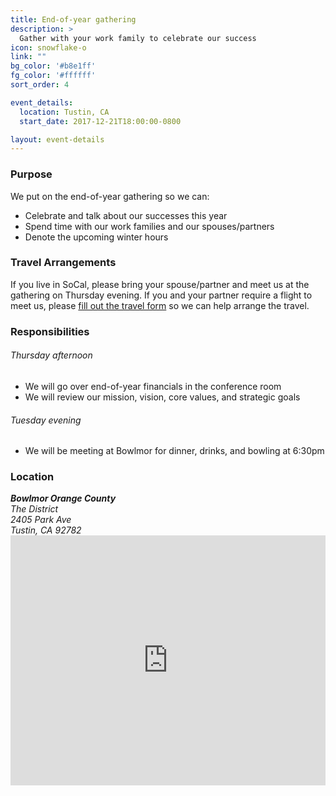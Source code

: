 ```yaml
---
title: End-of-year gathering
description: >
  Gather with your work family to celebrate our success
icon: snowflake-o
link: ""
bg_color: '#b8e1ff'
fg_color: '#ffffff'
sort_order: 4

event_details:
  location: Tustin, CA
  start_date: 2017-12-21T18:00:00-0800

layout: event-details
---
```


### Purpose

We put on the end-of-year gathering so we can:
- Celebrate and talk about our successes this year
- Spend time with our work families and our spouses/partners
- Denote the upcoming winter hours

### Travel Arrangements

If you live in SoCal, please bring your spouse/partner and meet us at the gathering on Thursday evening.  If you and your partner require a flight to meet us, please [fill out the travel form](#) so we can help arrange the travel.

### Responsibilities

###### Thursday afternoon
- We will go over end-of-year financials in the conference room
- We will review our mission, vision, core values, and strategic goals

###### Tuesday evening
- We will be meeting at Bowlmor for dinner, drinks, and bowling at 6:30pm

### Location

<address>
  <strong>Bowlmor Orange County</strong><br />
  The District<br />
  2405 Park Ave<br />
  Tustin, CA 92782

</address>

<iframe width="100%" height="400" frameborder="0" style="border:0" src="https://www.google.com/maps/embed/v1/place?q=place_id:ChIJF9aBdR_c3IAR2cCsyu2ARlE&key=AIzaSyDufBzDi-Hg1O0ELSijlFmo4oG90fZg5fQ" allowfullscreen></iframe>
